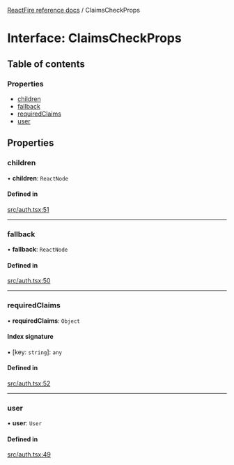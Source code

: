 [ReactFire reference docs](../README.md) / ClaimsCheckProps

# Interface: ClaimsCheckProps

## Table of contents

### Properties

- [children](ClaimsCheckProps.md#children)
- [fallback](ClaimsCheckProps.md#fallback)
- [requiredClaims](ClaimsCheckProps.md#requiredclaims)
- [user](ClaimsCheckProps.md#user)

## Properties

### children

• **children**: `ReactNode`

#### Defined in

[src/auth.tsx:51](https://github.com/FirebaseExtended/reactfire/blob/main/src/auth.tsx#L51)

___

### fallback

• **fallback**: `ReactNode`

#### Defined in

[src/auth.tsx:50](https://github.com/FirebaseExtended/reactfire/blob/main/src/auth.tsx#L50)

___

### requiredClaims

• **requiredClaims**: `Object`

#### Index signature

▪ [key: `string`]: `any`

#### Defined in

[src/auth.tsx:52](https://github.com/FirebaseExtended/reactfire/blob/main/src/auth.tsx#L52)

___

### user

• **user**: `User`

#### Defined in

[src/auth.tsx:49](https://github.com/FirebaseExtended/reactfire/blob/main/src/auth.tsx#L49)
